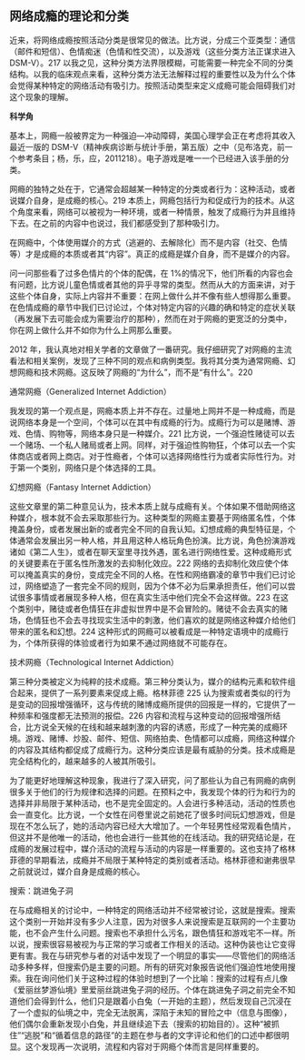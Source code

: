 ## 网络成瘾的理论和分类

近来，将网络成瘾按照活动分类是很常见的做法。比方说，分成三个亚类型：通信（邮件和短信）、色情痴迷（色情和性交流），以及游戏（这些分类方法正谋求进入 DSM-V）。217 以我之见，这种分类方法界限模糊，可能需要一种完全不同的分类结构。以我的临床观点来看，这种分类方法无法解释过程的重要性以及为什么个体会觉得某种特定的网络活动有吸引力。按照活动类型来定义成瘾可能会阻碍我们对这个现象的理解。

<strong>科学角</strong>

基本上，网瘾一般被界定为一种强迫—冲动障碍，美国心理学会正在考虑将其收入最近一版的 DSM-V（精神疾病诊断与统计手册，第五版）之中（见布洛克，前一个参考条目；杨，乐，应，2011218）。电子游戏是唯一一个已经进入该手册的分类。

网瘾的独特之处在于，它通常会超越某一种特定的分类或者行为：这种活动，或者说媒介自身，是成瘾的核心。219 本质上，网瘾包括行为和促成行为的技术。从这个角度来看，网络可以被视为一种环境，或者一种情景，触发了成瘾行为并且维持下去。在之前的内容中也说过，我们都感受到了那种吸引力。

在网瘾中，个体使用媒介的方式（逃避的、去解除化）而不是内容（社交、色情等）才是成瘾的本质或者其“内容”。真正的成瘾是媒介自身，而不是媒介的内容。

问一问那些看了过多色情片的个体的配偶，在 1%的情况下，他们所看的内容也会有问题，比方说儿童色情或者其他的异乎寻常的类型。然而从大的方面来讲，对于这些个体自身，实际上内容并不重要：在网上做什么并不像有些人想得那么重要。在色情成瘾的章节中我们已讨论过，个体对特定内容的兴趣的确和特定的症状关联（再发展下去可能会成为需要治疗的那种），然而在对于网瘾的更宽泛的分类中，你在网上做什么并不如你为什么上网那么重要。

2012 年，我认真地对相关学者的文章做了一番研究。我仔细研究了对网瘾的主流看法和相关案例，发现了三种不同的观点和病例类型。我将其分类为通常网瘾、幻想网瘾和技术网瘾。这反映了网瘾的“为什么”，而不是“有什么”。220

通常网瘾（Generalized Internet Addiction）

我发现的第一个观点是，网瘾本质上并不存在。过量地上网并不是一种成瘾，而是说网络本身是一个空间，个体可以在其中有成瘾的行为。成瘾行为可以是赌博、游戏、色情、购物等，网络本身只是一种媒介。221 比方说，一个强迫性赌徒可以去一个赌场、一个私人赌局或者上网。同样，对于强迫性购物狂，个体可以去一个实体商店或者网上商店。对于性瘾者，个体可以选择网络性行为或者实际性行为。对于第一个类别，网络只是个体选择的工具。

幻想网瘾（Fantasy Internet Addiction）

这些文章里的第二种意见认为，技术本质上就与成瘾有关。个体如果不借助网络这种媒介，根本就不会去采取那些行为。这种类型的网瘾主要基于网络匿名性，个体掩盖身份，或者发展出新的或者完全不同的自我认知。幻想成瘾的典型特征是，个体通常会发展出另一种人格，并且用这种人格玩角色扮演。比方说，角色扮演游戏诸如《第二人生》，或者在聊天室里寻找外遇，匿名进行网络性爱。这种成瘾形式的关键要素在于匿名性所激发的去抑制化效应。222 网络的去抑制化效应使个体可以掩盖真实的身份，变成完全不同的人格。在性和网络霸凌的章节中我们已讨论过，网络塑造了一套完全不同的规则，因为个体不必为后果承担责任，他们可以尝试很多事情或者展现多种人格，但在真实生活中他们完全不会这样做。223 在这个类别中，赌徒或者色情狂在非虚拟世界中是不会冒险的。赌徒不会去真实的赌场，色情狂也不会去寻找现实生活中的刺激，他们喜欢的就是网络这种媒介给他们带来的匿名和幻想。224 这种形式的网瘾可以被看成是一种特定语境中的成瘾行为，个体所获得的体验或者行为如果不通过网络就不可能存在。

技术网瘾（Technological Internet Addiction）

第三种分类被定义为纯粹的技术成瘾。第三种分类认为，媒介的结构元素和软件组合起来，提供了一系列要素来促成上瘾。格林菲德 225 认为搜索或者类似的行为是变动的回报增强循环，这与传统的赌博成瘾所提供的回报是一样的，它提供了一种频率和强度都无法预测的报偿。226 内容和流程与这种变动的回报增强所结合，比方说全天候的在线和越来越刺激的内容的诱惑，形成了一种完美的成瘾环境。游戏、赌博、炒股、邮件、短信、网络拍卖、色情都可以成瘾，网络这种媒介的内容及其结构都促成了成瘾行为。这种分类应该是最有威胁的分类。技术成瘾是完全结构化的，越来越多的人被其所吸引。

为了能更好地理解这种现象，我进行了深入研究，问了那些认为自己有网瘾的病例很多关于他们的行为规律和选择的问题。在预料之中，我发现个体的行为和行为的选择并非局限于某种活动，也不是完全固定的。人会进行多种活动，活动的性质也会一直变化。比方说，一个女性在问卷里说之前她花了很多时间玩幻想游戏，但是现在不怎么玩了，她的活动内容已经大大增加了。一个年轻男性经常观看色情片，但这并不是他唯一的活动，他也会进行一些其他的在线活动。我的研究结论是，在成瘾的发展过程中，媒介活动的流程与活动的内容是一样重要的。这也支持了格林菲德的早期看法，成瘾并不局限于某种特定的类别或者活动。格林菲德和谢弗很早之前就说过，媒介自身是成瘾的核心。

搜索：跳进兔子洞

在与成瘾相关的讨论中，一种特定的网络活动并不经常被讨论，这就是搜索。搜索这个类别一开始并没有多少人注意，因为对很多人来说搜索是互联网的一个主要功能，也不会产生什么问题。搜索也不承担什么污名，跟色情狂和游戏宅不一样。所以说，搜索很容易被视为与正常的学习或者工作相关的活动。这种伪装也让它变得更有害。我在与研究参与者的对话中发现了一个明显的事实——尽管他们的网络活动多种多样，但搜索仍是主要的问题。所有的研究对象报告说他们强迫性地使用搜索。我在询问他们关于这种过程的体验时想到了一个比喻：搜索的过程有点儿像《爱丽丝梦游仙境》里爱丽丝跳进兔子洞的经历。个体在跳进兔子洞之前完全不知道他们会得到什么，他们只是跟着小白兔（一开始的主题），然后发现自己沉浸在了一个虚拟的仙境之中，完全无法脱离，深陷于未知的冒险之中（信息与图像），他们偶尔会重新发现小白兔，并且继续追下去（搜索的初始目的）。这种“被抓住”“逃脱”和“循着信息的路径”的主题在参与者的文字评论和他们的口述中都很明显。这个发现再一次说明，流程和内容对于网瘾个体而言是同样重要的。